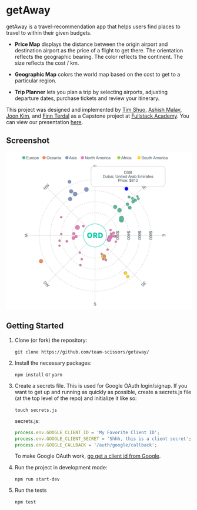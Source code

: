# getAway

getAway is a travel-recommendation app that helps users find places to travel to within their given budgets.

* **Price Map** displays the distance between the origin airport and destination airport as the price of a flight to get there. The orientation reflects the geographic bearing. The color reflects the continent. The size reflects the cost / km.

* **Geographic Map** colors the world map based on the cost to get to a particular region.

* **Trip Planner** lets you plan a trip by selecting airports, adjusting departure dates, purchase tickets and review your itinerary.

This project was designed and implemented by [Tim Shuo](https://github.com/theshuo/), [Ashish Malav](https://github.com/AshishDev17), [Joon Kim](https://github.com/kimj3), and [Finn Terdal](https://github.com/fterdal) as a Capstone project at [Fullstack Academy](https://www.fullstackacademy.com/). You can view our presentation [here](https://youtu.be/bfpKX1Fany0).


## Screenshot

![screenshot](readme-assets/screenshot.png)













## Getting Started

1. Clone (or fork) the repository:
    
    `git clone https://github.com/team-scissors/getaway/`

2. Install the necessary packages:

    `npm install` or `yarn`

3. Create a secrets file. This is used for Google OAuth login/signup. If you want to get up and running as quickly as possible, create a secrets.js file (at the top level of the repo) and initialize it like so:

    `touch secrets.js`

    secrets.js:

	```javascript
	process.env.GOOGLE_CLIENT_ID = 'My Favorite Client ID';
	process.env.GOOGLE_CLIENT_SECRET = 'Shhh, this is a client secret';
	process.env.GOOGLE_CALLBACK = '/auth/google/callback';
	```

	To make Google OAuth work, [go get a client id from Google](https://developers.google.com/identity/sign-in/web/devconsole-project).

4. Run the project in development mode:

	`npm run start-dev`

5. Run the tests

	`npm test`


